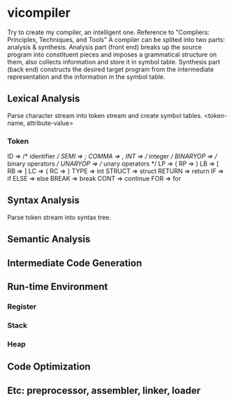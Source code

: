 # vicompiler
Try to create my compiler, an intelligent one.
Reference to "Compliers: Principles, Techniques, and Tools"
A compiler can be splited into two parts: analysis & synthesis.
Analysis part (front end) breaks up the source program into constituent pieces and imposes a grammatical structure on them, also collects information and store it in symbol table.
Synthesis part (back end) constructs the desired target program from the intermediate representation and the information in the symbol table. 

## Lexical Analysis
Parse character stream into token stream and create symbol tables.
<token-name, attribute-value>
### Token
ID 			⇒ /* identifier */
SEMI 		⇒ ;
COMMA 		⇒ ,
INT 		⇒ /* integer */
BINARYOP 	⇒ /* binary operators */
UNARYOP 	⇒ /* unary operators */
LP 			⇒ (
RP 			⇒ )
LB 			⇒ [
RB 			⇒ ]
LC 			⇒ {
RC 			⇒ }
TYPE 		⇒ int
STRUCT 		⇒ struct
RETURN 		⇒ return
IF 			⇒ if
ELSE 		⇒ else
BREAK 		⇒ break
CONT 		⇒ continue
FOR 		⇒ for


## Syntax Analysis
Parse token stream into syntax tree.

## Semantic Analysis


## Intermediate Code Generation

## Run-time Environment
### Register
### Stack
### Heap

## Code Optimization

## Etc: preprocessor, assembler, linker, loader